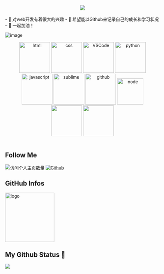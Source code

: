 <!-- 动态打字效果 -->
<h1 align="center">
  <a href="https://sunguoqi.com/">
    <img src="https://readme-typing-svg.herokuapp.com/?lines=console.log(%22Hello%2C%20World!%22);天天开心!&center=true&size=27">
  </a>
</h1>
- 🌱 对web开发有着很大的兴趣
- 💞️ 希望能以Github来记录自己的成长和学习状况
– 🍻 一起加油！

<!---
hpu-hyh/hpu-hyh is a ✨ special ✨ repository because its `README.md` (this file) appears on your GitHub profile.
You can click the Preview link to take a look at your changes.
--->
![image](bgimg.png) 
<!-- Gif -->
<div align="center">
  <img alt-"html5" src="https://media.giphy.com/media/XAxylRMCdpbEWUAvr8/giphy.gif" width="100" title="html">
  <img alt="css" src="https://media.giphy.com/media/fsEaZldNC8A1PJ3mwp/giphy.gif" width="100" title="css">
  <img alt="VSCode" src="https://i.giphy.com/media/IdyAQJVN2kVPNUrojM/200.webp" width="100" title="vscode">
  <img alt="python" src="https://i.giphy.com/media/LMt9638dO8dftAjtco/200.webp" width="100" title="python">
  <img alt="javascript" src="https://media3.giphy.com/media/ln7z2eWriiQAllfVcn/200w.webp" width="100" title="javascript">
  <img alt="sublime" src="https://media.giphy.com/media/jnDKffgCfGYOp6cMTK/giphy.gif" width="100" title="sublime">
  <img alt="github" src="https://i.giphy.com/media/KzJkzjggfGN5Py6nkT/200.webp" width="100" title="github">
  <img alt="node" src="https://media.giphy.com/media/kdFc8fubgS31b8DsVu/giphy.gif" width="85" title="node">
</div>
<!-- GitHub数据统计 -->
<div align="center">
  <img height="100px" src="https://github-readme-stats.vercel.app/api?username=hpu-hyh&hide_title=true&hide_border=true&show_icons=trueline_height=21&text_color=000&icon_color=000&bg_color=0,ea6161,ffc64d,fffc4d,52fa5a&theme=graywhite" />
  <img height="100px" src="https://github-readme-stats.vercel.app/api/top-langs/?username=hpu-hyh&hide_title=true&hide_border=true&layout=compact&langs_count=6&text_color=000&icon_color=fff&bg_color=0,52fa5a,4dfcff,c64dff&theme=graywhite" />
</div>
<br>

## Follow Me
![访问个人主页数量](https://komarev.com/ghpvc/?username=hpu-hyh&color=green)
[![Github](https://img.shields.io/github/followers/hpu-hyh?label=Github&style=social)](https://github.com/hpu-hyh)


## GitHub Infos
<img src="https://github-profile-trophy.vercel.app/?username=hpu-hyh&theme=flat&column=7" alt="logo" height="160" align="center" style="margin: auto;" />

## My Github Status 🦸


![](https://activity-graph.herokuapp.com/graph?username=hpu-hyh&theme=github)







